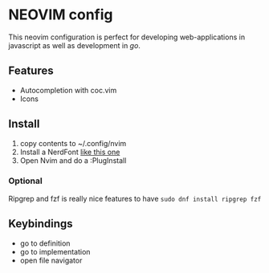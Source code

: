 # NEOVIM config
This neovim configuration is perfect for developing web-applications in javascript as well as development in *go*. 

## Features
 - Autocompletion with coc.vim
 - Icons 


## Install 
 1. copy contents to ~/.config/nvim
 2. Install a NerdFont [like this one](https://github.com/ryanoasis/nerd-fonts/tree/master/patched-fonts/SourceCodePro)
 3. Open Nvim and do a :PlugInstall

### Optional
Ripgrep and fzf is really nice features to have
`sudo dnf install ripgrep fzf`


## Keybindings
 - <F12> go to definition
 - <shift-F12> go to implementation
 - <F2> open file navigator


